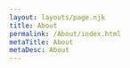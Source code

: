 ```yaml
---
layout: layouts/page.njk
title: About
permalink: /About/index.html
metaTitle: About
metaDesc: About
---
```

<div id="my-store-28117020"></div>
<div>
<script data-cfasync="false" type="text/javascript" src="https://app.ecwid.com/script.js?28117020&data_platform=code&data_date=2020-04-25" charset="utf-8"></script><script type="text/javascript"> xProductBrowser("categoriesPerRow=3","views=grid(20,3) list(60) table(60)","categoryView=grid","searchView=list","id=my-store-28117020");</script>
</div>